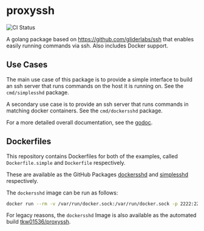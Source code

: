 # proxyssh

![CI Status](https://github.com/tkw1536/proxyssh/workflows/CI/badge.svg)


A golang package based on https://github.com/gliderlabs/ssh that enables easily running commands via ssh. 
Also includes Docker support. 

## Use Cases

The main use case of this package is to provide a simple interface to build an ssh server that runs commands on the host it is running on. 
See the `cmd/simplesshd` package. 

A secondary use case is to provide an ssh server that runs commands in matching docker containers. 
See the `cmd/dockersshd` package. 

For a more detailed overall documentation, see the [godoc](https://pkg.go.dev/github.com/tkw1536/proxyssh). 

## Dockerfiles

This repository contains Dockerfiles for both of the examples, called `Dockerfile.simple` and `Dockerfile` respectively. 

These are available as the GitHub Packages [dockersshd](https://github.com/tkw1536/proxyssh/packages/391072) and [simplesshd](https://github.com/tkw1536/proxyssh/packages/391070) respectively. 

The `dockersshd` image can be run as follows:

```bash
docker run --rm -v /var/run/docker.sock:/var/run/docker.sock -p 2222:2222 docker.pkg.github.com/tkw1536/proxyssh/dockersshd:latest
```

For legacy reasons, the `dockersshd` Image is also available as the automated build [tkw01536/proxyssh](https://hub.docker.com/r/tkw01536/proxyssh). 